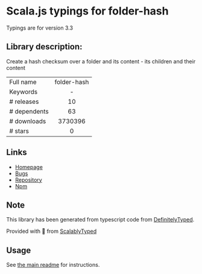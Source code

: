 
# Scala.js typings for folder-hash

Typings are for version 3.3

## Library description:
Create a hash checksum over a folder and its content - its children and their content

|                    |                 |
| ------------------ | :-------------: |
| Full name          | folder-hash |
| Keywords           | - |
| # releases         | 10 |
| # dependents       | 63 |
| # downloads        | 3730396 |
| # stars            | 0 |

## Links
- [Homepage](https://github.com/marc136/node-folder-hash#readme)
- [Bugs](https://github.com/marc136/node-folder-hash/issues)
- [Repository](https://github.com/marc136/node-folder-hash)
- [Npm](https://www.npmjs.com/package/folder-hash)
    


## Note
This library has been generated from typescript code from [DefinitelyTyped](https://definitelytyped.org).

Provided with :purple_heart: from [ScalablyTyped](https://github.com/oyvindberg/ScalablyTyped)

## Usage
See [the main readme](../../readme.md) for instructions.


